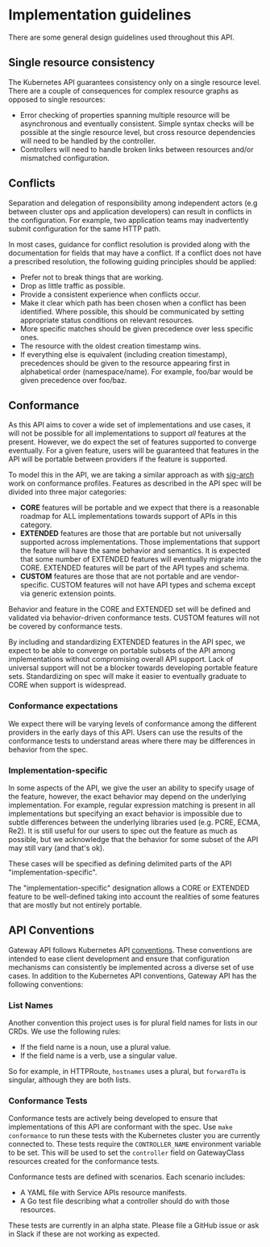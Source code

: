 # Implementation guidelines

There are some general design guidelines used throughout this API.

## Single resource consistency

The Kubernetes API guarantees consistency only on a single resource level. There
are a couple of consequences for complex resource graphs as opposed to single
resources:

*   Error checking of properties spanning multiple resource will be asynchronous
    and eventually consistent. Simple syntax checks will be possible at the
    single resource level, but cross resource dependencies will need to be
    handled by the controller.
*   Controllers will need to handle broken links between resources and/or
    mismatched configuration.

## Conflicts

Separation and delegation of responsibility among independent actors (e.g
between cluster ops and application developers) can result in conflicts in the
configuration. For example, two application teams may inadvertently submit
configuration for the same HTTP path.

In most cases, guidance for conflict resolution is provided along with the
documentation for fields that may have a conflict. If a conflict does not have a
prescribed resolution, the following guiding principles should be applied:

* Prefer not to break things that are working.
* Drop as little traffic as possible.
* Provide a consistent experience when conflicts occur.
* Make it clear which path has been chosen when a conflict has been identified.
  Where possible, this should be communicated by setting appropriate status
  conditions on relevant resources.
* More specific matches should be given precedence over less specific ones.
* The resource with the oldest creation timestamp wins.
* If everything else is equivalent (including creation timestamp), precedences
  should be given to the resource appearing first in alphabetical order
  (namespace/name). For example, foo/bar would be given precedence over foo/baz.

## Conformance

As this API aims to cover a wide set of implementations and use cases,
it will not be possible for all implementations to support *all*
features at the present. However, we do expect the set of features
supported to converge eventually. For a given feature, users will be
guaranteed that features in the API will be portable between providers
if the feature is supported.

To model this in the API, we are taking a similar approach as with
[sig-arch][sig-arch-bdd] work on conformance profiles. Features as
described in the API spec will be divided into three major categories:

[sig-arch-bdd]: https://github.com/kubernetes/enhancements/tree/master/keps/sig-architecture/960-conformance-behaviors

* **CORE** features will be portable and we expect that there is a
  reasonable roadmap for ALL implementations towards support of APIs
  in this category.
* **EXTENDED** features are those that are portable but not
  universally supported across implementations. Those implementations
  that support the feature will have the same behavior and
  semantics. It is expected that some number of EXTENDED features will
  eventually migrate into the CORE. EXTENDED features will be part of
  the API types and schema.
* **CUSTOM** features are those that are not portable and are
  vendor-specific. CUSTOM features will not have API types and schema
  except via generic extension points.

Behavior and feature in the CORE and EXTENDED set will be defined and
validated via behavior-driven conformance tests. CUSTOM features will
not be covered by conformance tests.

By including and standardizing EXTENDED features in the API spec, we
expect to be able to converge on portable subsets of the API among
implementations without compromising overall API support. Lack of
universal support will not be a blocker towards developing portable
feature sets. Standardizing on spec will make it easier to eventually
graduate to CORE when support is widespread.

### Conformance expectations

We expect there will be varying levels of conformance among the
different providers in the early days of this API. Users can use the
results of the conformance tests to understand areas where there may
be differences in behavior from the spec.

### Implementation-specific

In some aspects of the API, we give the user an ability to specify usage of the
feature, however, the exact behavior may depend on the underlying
implementation. For example, regular expression matching is present in all
implementations but specifying an exact behavior is impossible due to
subtle differences between the underlying libraries used (e.g. PCRE, ECMA,
Re2). It is still useful for our users to spec out the feature as much as
possible, but we acknowledge that the behavior for some subset of the API may
still vary (and that's ok).

These cases will be specified as defining delimited parts of the API
"implementation-specific".

The "implementation-specific" designation allows a CORE or EXTENDED feature to
be well-defined taking into account the realities of some features that are
mostly but not entirely portable.

## API Conventions

Gateway API follows Kubernetes API [conventions][1]. These conventions
are intended to ease client development and ensure that configuration
mechanisms can consistently be implemented across a diverse set of use
cases. In addition to the Kubernetes API conventions, Gateway API has the
following conventions:

### List Names

Another convention this project uses is for plural field names for lists
in our CRDs. We use the following rules:

- If the field name is a noun, use a plural value.
- If the field name is a verb, use a singular value.

So for example, in HTTPRoute, `hostnames` uses a plural, but `forwardTo` is singular,
although they are both lists.

[1]: https://github.com/kubernetes/community/blob/master/contributors/devel/sig-architecture/api-conventions.md

### Conformance Tests

Conformance tests are actively being developed to ensure that implementations of
this API are conformant with the spec. Use `make conformance` to run these tests
with the Kubernetes cluster you are currently connected to. These tests require
the `CONTROLLER_NAME` environment variable to be set. This will be used to set
the `controller` field on GatewayClass resources created for the conformance
tests.

Conformance tests are defined with scenarios. Each scenario includes:

* A YAML file with Service APIs resource manifests.
* A Go test file describing what a controller should do with those resources.

These tests are currently in an alpha state. Please file a GitHub issue or ask
in Slack if these are not working as expected.
